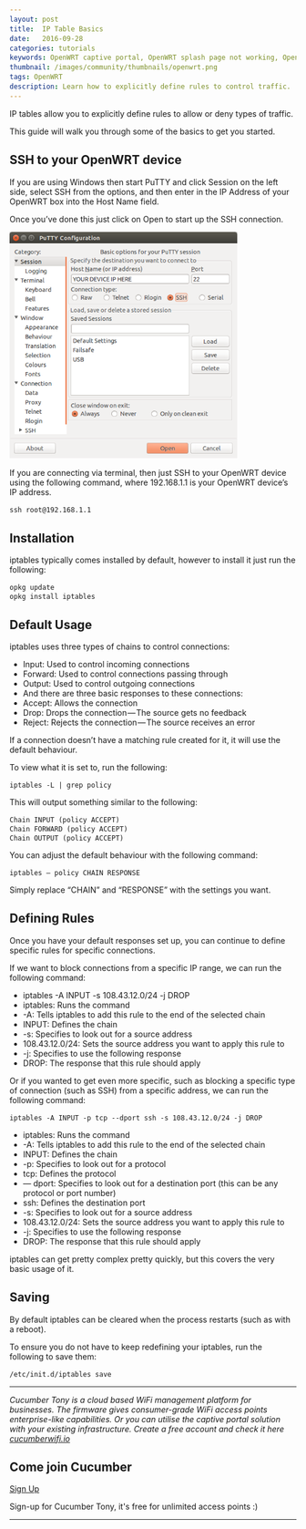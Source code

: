 ```yaml
---
layout: post
title:  IP Table Basics
date:   2016-09-28
categories: tutorials
keywords: OpenWRT captive portal, OpenWRT splash page not working, OpenWRT splash page template, OpenWRT splash page free, OpenWRT splash page html, OpenWRT splash page hosting, OpenMesh captive portal, OpenMesh splash page not working, OpenMesh splash page template, OpenMesh splash page free, OpenMesh splash page html, OpenMesh splash page hosting, DD-WRT, OpenWRT Routing
thumbnail: /images/community/thumbnails/openwrt.png
tags: OpenWRT
description: Learn how to explicitly define rules to control traffic.
---
```


IP tables allow you to explicitly define rules to allow or deny types of traffic.

This guide will walk you through some of the basics to get you started.

## SSH to your OpenWRT device

If you are using Windows then start PuTTY and click Session on the left side, select SSH from the options, and then enter in the IP Address of your OpenWRT box into the Host Name field.

Once you’ve done this just click on Open to start up the SSH connection.

<div class="mdl-typography--text-center">
  <img src="/images/community/tutorials/openwrt/puttyconfig.png" width="400px">
</div>

If you are connecting via terminal, then just SSH to your OpenWRT device using the following command, where 192.168.1.1 is your OpenWRT device’s IP address.

    ssh root@192.168.1.1

## Installation

iptables typically comes installed by default, however to install it just run the following:

    opkg update
    opkg install iptables


## Default Usage

iptables uses three types of chains to control connections:

- Input: Used to control incoming connections
- Forward: Used to control connections passing through
- Output: Used to control outgoing connections
- And there are three basic responses to these connections:
- Accept: Allows the connection
- Drop: Drops the connection — The source gets no feedback
- Reject: Rejects the connection — The source receives an error

If a connection doesn’t have a matching rule created for it, it will use the default behaviour.

To view what it is set to, run the following:

    iptables -L | grep policy

This will output something similar to the following:

    Chain INPUT (policy ACCEPT)
    Chain FORWARD (policy ACCEPT)
    Chain OUTPUT (policy ACCEPT)

You can adjust the default behaviour with the following command:

    iptables — policy CHAIN RESPONSE

Simply replace “CHAIN” and “RESPONSE” with the settings you want.

## Defining Rules

Once you have your default responses set up, you can continue to define specific rules for specific connections.

If we want to block connections from a specific IP range, we can run the following command:

- iptables -A INPUT -s 108.43.12.0/24 -j DROP
- iptables: Runs the command
- -A: Tells iptables to add this rule to the end of the selected chain
- INPUT: Defines the chain
- -s: Specifies to look out for a source address
- 108.43.12.0/24: Sets the source address you want to apply this rule to
- -j: Specifies to use the following response
- DROP: The response that this rule should apply

Or if you wanted to get even more specific, such as blocking a specific type of connection (such as SSH) from a specific address, we can run the following command:

    iptables -A INPUT -p tcp --dport ssh -s 108.43.12.0/24 -j DROP

- iptables: Runs the command
- -A: Tells iptables to add this rule to the end of the selected chain
- INPUT: Defines the chain
- -p: Specifies to look out for a protocol
- tcp: Defines the protocol
- — dport: Specifies to look out for a destination port (this can be any protocol or port number)
- ssh: Defines the destination port
- -s: Specifies to look out for a source address
- 108.43.12.0/24: Sets the source address you want to apply this rule to
- -j: Specifies to use the following response
- DROP: The response that this rule should apply

iptables can get pretty complex pretty quickly, but this covers the very basic usage of it.

## Saving

By default iptables can be cleared when the process restarts (such as with a reboot).

To ensure you do not have to keep redefining your iptables, run the following to save them:

    /etc/init.d/iptables save

<hr>

*Cucumber Tony is a cloud based WiFi management platform for businesses. The firmware gives consumer-grade WiFi access points enterprise-like capabilities. Or you can utilise the captive portal solution with your existing infrastructure. Create a free account and check it here <a href="https://cucumberwifi.io">cucumberwifi.io</a>*


<div class="mdl-typography--text-center">

<h2>Come join Cucumber</h2>

<a href="https://my.ctapp.io/#/create" class="button success dst">Sign Up</a><br>

<p>Sign-up for Cucumber Tony, it's free for unlimited access points :)</p>

<hr>

</div>
